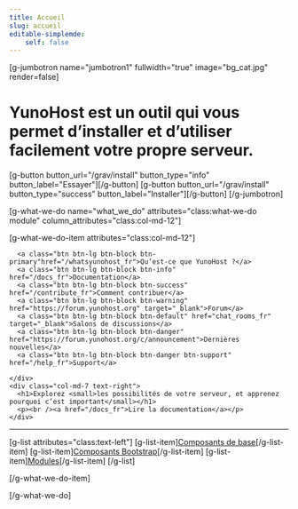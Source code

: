 ```yaml
---
title: Accueil
slug: accueil
editable-simplemde:
    self: false
---
```


[g-jumbotron name="jumbotron1" fullwidth="true" image="bg_cat.jpg" render=false]
# YunoHost est un outil qui vous permet d’installer et d’utiliser facilement votre propre serveur.

[g-button button_url="/grav/install" button_type="info" button_label="Essayer"][/g-button]
[g-button button_url="/grav/install" button_type="success" button_label="Installer"][/g-button]
[/g-jumbotron]


[g-what-we-do name="what_we_do" attributes="class:what-we-do module" column_attributes="class:col-md-12"]

[g-what-we-do-item attributes="class:col-md-12"]
  <div class="row cf">
    <div class="col-md-4 button-list">

      <a class="btn btn-lg btn-block btn-primary"href="/whatsyunohost_fr">Qu’est-ce que YunoHost ?</a>
      <a class="btn btn-lg btn-block btn-info" href="/docs_fr">Documentation</a>
      <a class="btn btn-lg btn-block btn-success" href="/contribute_fr">Comment contribuer</a>
      <a class="btn btn-lg btn-block btn-warning" href="https://forum.yunohost.org" target="_blank">Forum</a>
      <a class="btn btn-lg btn-block btn-default" href="chat_rooms_fr" target="_blank">Salons de discussions</a>
      <a class="btn btn-lg btn-block btn-danger" href="https://forum.yunohost.org/c/announcement">Dernières nouvelles</a>
      <a class="btn btn-lg btn-block btn-danger btn-support" href="/help_fr">Support</a>

    </div>
    <div class="col-md-7 text-right">
      <h1>Explorez <small>les possibilités de votre serveur, et apprenez pourquoi c’est important</small></h1>
      <p><br /><a href="/docs_fr">Lire la documentation</a></p>
    </div>
  </div>

  <hr />

[g-list attributes="class:text-left"]
[g-list-item][Composants de base](https://docs.framasoft.org/fr/grav/composants-de-base.html)[/g-list-item]
[g-list-item][Composants Bootstrap](https://docs.framasoft.org/fr/grav/composants-bootstrap.html)[/g-list-item]
[g-list-item][Modules](https://docs.framasoft.org/fr/grav/modules.html)[/g-list-item]
[/g-list]

[/g-what-we-do-item]

[/g-what-we-do]
